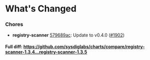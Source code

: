# What's Changed

### Chores
- **registry-scanner** [579689ac](https://github.com/sysdiglabs/charts/commit/579689ac06348c16a2052eef8cd8ad25018e30d6): Update to v0.4.0 ([#1902](https://github.com/sysdiglabs/charts/issues/1902))
#### Full diff: https://github.com/sysdiglabs/charts/compare/registry-scanner-1.3.4...registry-scanner-1.3.5
